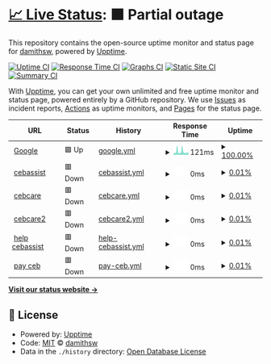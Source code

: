 # [📈 Live Status](https://demo.upptime.js.org): <!--live status--> **🟧 Partial outage**

This repository contains the open-source uptime monitor and status page for [damithsw](https://demo.upptime.js.org), powered by [Upptime](https://github.com/upptime/upptime).

[![Uptime CI](https://github.com/damithsw/upptime/workflows/Uptime%20CI/badge.svg)](https://github.com/damithsw/upptime/actions?query=workflow%3A%22Uptime+CI%22)
[![Response Time CI](https://github.com/damithsw/upptime/workflows/Response%20Time%20CI/badge.svg)](https://github.com/damithsw/upptime/actions?query=workflow%3A%22Response+Time+CI%22)
[![Graphs CI](https://github.com/damithsw/upptime/workflows/Graphs%20CI/badge.svg)](https://github.com/damithsw/upptime/actions?query=workflow%3A%22Graphs+CI%22)
[![Static Site CI](https://github.com/damithsw/upptime/workflows/Static%20Site%20CI/badge.svg)](https://github.com/damithsw/upptime/actions?query=workflow%3A%22Static+Site+CI%22)
[![Summary CI](https://github.com/damithsw/upptime/workflows/Summary%20CI/badge.svg)](https://github.com/damithsw/upptime/actions?query=workflow%3A%22Summary+CI%22)

With [Upptime](https://upptime.js.org), you can get your own unlimited and free uptime monitor and status page, powered entirely by a GitHub repository. We use [Issues](https://github.com/damithsw/upptime/issues) as incident reports, [Actions](https://github.com/damithsw/upptime/actions) as uptime monitors, and [Pages](https://demo.upptime.js.org) for the status page.

<!--start: status pages-->
<!-- This summary is generated by Upptime (https://github.com/upptime/upptime) -->
<!-- Do not edit this manually, your changes will be overwritten -->
<!-- prettier-ignore -->
| URL | Status | History | Response Time | Uptime |
| --- | ------ | ------- | ------------- | ------ |
| <img alt="" src="https://icons.duckduckgo.com/ip3/www.google.com.ico" height="13"> [Google](https://www.google.com) | 🟩 Up | [google.yml](https://github.com/damithsw/uptime/commits/HEAD/history/google.yml) | <details><summary><img alt="Response time graph" src="./graphs/google/response-time-week.png" height="20"> 121ms</summary><br><a href="https://damithsw.github.io/uptime/history/google"><img alt="Response time 121" src="https://img.shields.io/endpoint?url=https%3A%2F%2Fraw.githubusercontent.com%2Fdamithsw%2Fuptime%2FHEAD%2Fapi%2Fgoogle%2Fresponse-time.json"></a><br><a href="https://damithsw.github.io/uptime/history/google"><img alt="24-hour response time 73" src="https://img.shields.io/endpoint?url=https%3A%2F%2Fraw.githubusercontent.com%2Fdamithsw%2Fuptime%2FHEAD%2Fapi%2Fgoogle%2Fresponse-time-day.json"></a><br><a href="https://damithsw.github.io/uptime/history/google"><img alt="7-day response time 121" src="https://img.shields.io/endpoint?url=https%3A%2F%2Fraw.githubusercontent.com%2Fdamithsw%2Fuptime%2FHEAD%2Fapi%2Fgoogle%2Fresponse-time-week.json"></a><br><a href="https://damithsw.github.io/uptime/history/google"><img alt="30-day response time 121" src="https://img.shields.io/endpoint?url=https%3A%2F%2Fraw.githubusercontent.com%2Fdamithsw%2Fuptime%2FHEAD%2Fapi%2Fgoogle%2Fresponse-time-month.json"></a><br><a href="https://damithsw.github.io/uptime/history/google"><img alt="1-year response time 121" src="https://img.shields.io/endpoint?url=https%3A%2F%2Fraw.githubusercontent.com%2Fdamithsw%2Fuptime%2FHEAD%2Fapi%2Fgoogle%2Fresponse-time-year.json"></a></details> | <details><summary><a href="https://damithsw.github.io/uptime/history/google">100.00%</a></summary><a href="https://damithsw.github.io/uptime/history/google"><img alt="All-time uptime 100.00%" src="https://img.shields.io/endpoint?url=https%3A%2F%2Fraw.githubusercontent.com%2Fdamithsw%2Fuptime%2FHEAD%2Fapi%2Fgoogle%2Fuptime.json"></a><br><a href="https://damithsw.github.io/uptime/history/google"><img alt="24-hour uptime 100.00%" src="https://img.shields.io/endpoint?url=https%3A%2F%2Fraw.githubusercontent.com%2Fdamithsw%2Fuptime%2FHEAD%2Fapi%2Fgoogle%2Fuptime-day.json"></a><br><a href="https://damithsw.github.io/uptime/history/google"><img alt="7-day uptime 100.00%" src="https://img.shields.io/endpoint?url=https%3A%2F%2Fraw.githubusercontent.com%2Fdamithsw%2Fuptime%2FHEAD%2Fapi%2Fgoogle%2Fuptime-week.json"></a><br><a href="https://damithsw.github.io/uptime/history/google"><img alt="30-day uptime 100.00%" src="https://img.shields.io/endpoint?url=https%3A%2F%2Fraw.githubusercontent.com%2Fdamithsw%2Fuptime%2FHEAD%2Fapi%2Fgoogle%2Fuptime-month.json"></a><br><a href="https://damithsw.github.io/uptime/history/google"><img alt="1-year uptime 100.00%" src="https://img.shields.io/endpoint?url=https%3A%2F%2Fraw.githubusercontent.com%2Fdamithsw%2Fuptime%2FHEAD%2Fapi%2Fgoogle%2Fuptime-year.json"></a></details>
| <img alt="" src="https://icons.duckduckgo.com/ip3/cebassist.ceb.lk.ico" height="13"> [cebassist](https://cebassist.ceb.lk) | 🟥 Down | [cebassist.yml](https://github.com/damithsw/uptime/commits/HEAD/history/cebassist.yml) | <details><summary><img alt="Response time graph" src="./graphs/cebassist/response-time-week.png" height="20"> 0ms</summary><br><a href="https://damithsw.github.io/uptime/history/cebassist"><img alt="Response time 0" src="https://img.shields.io/endpoint?url=https%3A%2F%2Fraw.githubusercontent.com%2Fdamithsw%2Fuptime%2FHEAD%2Fapi%2Fcebassist%2Fresponse-time.json"></a><br><a href="https://damithsw.github.io/uptime/history/cebassist"><img alt="24-hour response time 0" src="https://img.shields.io/endpoint?url=https%3A%2F%2Fraw.githubusercontent.com%2Fdamithsw%2Fuptime%2FHEAD%2Fapi%2Fcebassist%2Fresponse-time-day.json"></a><br><a href="https://damithsw.github.io/uptime/history/cebassist"><img alt="7-day response time 0" src="https://img.shields.io/endpoint?url=https%3A%2F%2Fraw.githubusercontent.com%2Fdamithsw%2Fuptime%2FHEAD%2Fapi%2Fcebassist%2Fresponse-time-week.json"></a><br><a href="https://damithsw.github.io/uptime/history/cebassist"><img alt="30-day response time 0" src="https://img.shields.io/endpoint?url=https%3A%2F%2Fraw.githubusercontent.com%2Fdamithsw%2Fuptime%2FHEAD%2Fapi%2Fcebassist%2Fresponse-time-month.json"></a><br><a href="https://damithsw.github.io/uptime/history/cebassist"><img alt="1-year response time 0" src="https://img.shields.io/endpoint?url=https%3A%2F%2Fraw.githubusercontent.com%2Fdamithsw%2Fuptime%2FHEAD%2Fapi%2Fcebassist%2Fresponse-time-year.json"></a></details> | <details><summary><a href="https://damithsw.github.io/uptime/history/cebassist">0.01%</a></summary><a href="https://damithsw.github.io/uptime/history/cebassist"><img alt="All-time uptime 0.01%" src="https://img.shields.io/endpoint?url=https%3A%2F%2Fraw.githubusercontent.com%2Fdamithsw%2Fuptime%2FHEAD%2Fapi%2Fcebassist%2Fuptime.json"></a><br><a href="https://damithsw.github.io/uptime/history/cebassist"><img alt="24-hour uptime 0.00%" src="https://img.shields.io/endpoint?url=https%3A%2F%2Fraw.githubusercontent.com%2Fdamithsw%2Fuptime%2FHEAD%2Fapi%2Fcebassist%2Fuptime-day.json"></a><br><a href="https://damithsw.github.io/uptime/history/cebassist"><img alt="7-day uptime 0.01%" src="https://img.shields.io/endpoint?url=https%3A%2F%2Fraw.githubusercontent.com%2Fdamithsw%2Fuptime%2FHEAD%2Fapi%2Fcebassist%2Fuptime-week.json"></a><br><a href="https://damithsw.github.io/uptime/history/cebassist"><img alt="30-day uptime 0.01%" src="https://img.shields.io/endpoint?url=https%3A%2F%2Fraw.githubusercontent.com%2Fdamithsw%2Fuptime%2FHEAD%2Fapi%2Fcebassist%2Fuptime-month.json"></a><br><a href="https://damithsw.github.io/uptime/history/cebassist"><img alt="1-year uptime 0.01%" src="https://img.shields.io/endpoint?url=https%3A%2F%2Fraw.githubusercontent.com%2Fdamithsw%2Fuptime%2FHEAD%2Fapi%2Fcebassist%2Fuptime-year.json"></a></details>
| <img alt="" src="https://icons.duckduckgo.com/ip3/cebcare.ceb.lk.ico" height="13"> [cebcare](https://cebcare.ceb.lk) | 🟥 Down | [cebcare.yml](https://github.com/damithsw/uptime/commits/HEAD/history/cebcare.yml) | <details><summary><img alt="Response time graph" src="./graphs/cebcare/response-time-week.png" height="20"> 0ms</summary><br><a href="https://damithsw.github.io/uptime/history/cebcare"><img alt="Response time 0" src="https://img.shields.io/endpoint?url=https%3A%2F%2Fraw.githubusercontent.com%2Fdamithsw%2Fuptime%2FHEAD%2Fapi%2Fcebcare%2Fresponse-time.json"></a><br><a href="https://damithsw.github.io/uptime/history/cebcare"><img alt="24-hour response time 0" src="https://img.shields.io/endpoint?url=https%3A%2F%2Fraw.githubusercontent.com%2Fdamithsw%2Fuptime%2FHEAD%2Fapi%2Fcebcare%2Fresponse-time-day.json"></a><br><a href="https://damithsw.github.io/uptime/history/cebcare"><img alt="7-day response time 0" src="https://img.shields.io/endpoint?url=https%3A%2F%2Fraw.githubusercontent.com%2Fdamithsw%2Fuptime%2FHEAD%2Fapi%2Fcebcare%2Fresponse-time-week.json"></a><br><a href="https://damithsw.github.io/uptime/history/cebcare"><img alt="30-day response time 0" src="https://img.shields.io/endpoint?url=https%3A%2F%2Fraw.githubusercontent.com%2Fdamithsw%2Fuptime%2FHEAD%2Fapi%2Fcebcare%2Fresponse-time-month.json"></a><br><a href="https://damithsw.github.io/uptime/history/cebcare"><img alt="1-year response time 0" src="https://img.shields.io/endpoint?url=https%3A%2F%2Fraw.githubusercontent.com%2Fdamithsw%2Fuptime%2FHEAD%2Fapi%2Fcebcare%2Fresponse-time-year.json"></a></details> | <details><summary><a href="https://damithsw.github.io/uptime/history/cebcare">0.01%</a></summary><a href="https://damithsw.github.io/uptime/history/cebcare"><img alt="All-time uptime 0.01%" src="https://img.shields.io/endpoint?url=https%3A%2F%2Fraw.githubusercontent.com%2Fdamithsw%2Fuptime%2FHEAD%2Fapi%2Fcebcare%2Fuptime.json"></a><br><a href="https://damithsw.github.io/uptime/history/cebcare"><img alt="24-hour uptime 0.00%" src="https://img.shields.io/endpoint?url=https%3A%2F%2Fraw.githubusercontent.com%2Fdamithsw%2Fuptime%2FHEAD%2Fapi%2Fcebcare%2Fuptime-day.json"></a><br><a href="https://damithsw.github.io/uptime/history/cebcare"><img alt="7-day uptime 0.01%" src="https://img.shields.io/endpoint?url=https%3A%2F%2Fraw.githubusercontent.com%2Fdamithsw%2Fuptime%2FHEAD%2Fapi%2Fcebcare%2Fuptime-week.json"></a><br><a href="https://damithsw.github.io/uptime/history/cebcare"><img alt="30-day uptime 0.01%" src="https://img.shields.io/endpoint?url=https%3A%2F%2Fraw.githubusercontent.com%2Fdamithsw%2Fuptime%2FHEAD%2Fapi%2Fcebcare%2Fuptime-month.json"></a><br><a href="https://damithsw.github.io/uptime/history/cebcare"><img alt="1-year uptime 0.01%" src="https://img.shields.io/endpoint?url=https%3A%2F%2Fraw.githubusercontent.com%2Fdamithsw%2Fuptime%2FHEAD%2Fapi%2Fcebcare%2Fuptime-year.json"></a></details>
| <img alt="" src="https://icons.duckduckgo.com/ip3/cebcare2.ceb.lk.ico" height="13"> [cebcare2](https://cebcare2.ceb.lk) | 🟥 Down | [cebcare2.yml](https://github.com/damithsw/uptime/commits/HEAD/history/cebcare2.yml) | <details><summary><img alt="Response time graph" src="./graphs/cebcare2/response-time-week.png" height="20"> 0ms</summary><br><a href="https://damithsw.github.io/uptime/history/cebcare2"><img alt="Response time 0" src="https://img.shields.io/endpoint?url=https%3A%2F%2Fraw.githubusercontent.com%2Fdamithsw%2Fuptime%2FHEAD%2Fapi%2Fcebcare2%2Fresponse-time.json"></a><br><a href="https://damithsw.github.io/uptime/history/cebcare2"><img alt="24-hour response time 0" src="https://img.shields.io/endpoint?url=https%3A%2F%2Fraw.githubusercontent.com%2Fdamithsw%2Fuptime%2FHEAD%2Fapi%2Fcebcare2%2Fresponse-time-day.json"></a><br><a href="https://damithsw.github.io/uptime/history/cebcare2"><img alt="7-day response time 0" src="https://img.shields.io/endpoint?url=https%3A%2F%2Fraw.githubusercontent.com%2Fdamithsw%2Fuptime%2FHEAD%2Fapi%2Fcebcare2%2Fresponse-time-week.json"></a><br><a href="https://damithsw.github.io/uptime/history/cebcare2"><img alt="30-day response time 0" src="https://img.shields.io/endpoint?url=https%3A%2F%2Fraw.githubusercontent.com%2Fdamithsw%2Fuptime%2FHEAD%2Fapi%2Fcebcare2%2Fresponse-time-month.json"></a><br><a href="https://damithsw.github.io/uptime/history/cebcare2"><img alt="1-year response time 0" src="https://img.shields.io/endpoint?url=https%3A%2F%2Fraw.githubusercontent.com%2Fdamithsw%2Fuptime%2FHEAD%2Fapi%2Fcebcare2%2Fresponse-time-year.json"></a></details> | <details><summary><a href="https://damithsw.github.io/uptime/history/cebcare2">0.01%</a></summary><a href="https://damithsw.github.io/uptime/history/cebcare2"><img alt="All-time uptime 0.01%" src="https://img.shields.io/endpoint?url=https%3A%2F%2Fraw.githubusercontent.com%2Fdamithsw%2Fuptime%2FHEAD%2Fapi%2Fcebcare2%2Fuptime.json"></a><br><a href="https://damithsw.github.io/uptime/history/cebcare2"><img alt="24-hour uptime 0.00%" src="https://img.shields.io/endpoint?url=https%3A%2F%2Fraw.githubusercontent.com%2Fdamithsw%2Fuptime%2FHEAD%2Fapi%2Fcebcare2%2Fuptime-day.json"></a><br><a href="https://damithsw.github.io/uptime/history/cebcare2"><img alt="7-day uptime 0.01%" src="https://img.shields.io/endpoint?url=https%3A%2F%2Fraw.githubusercontent.com%2Fdamithsw%2Fuptime%2FHEAD%2Fapi%2Fcebcare2%2Fuptime-week.json"></a><br><a href="https://damithsw.github.io/uptime/history/cebcare2"><img alt="30-day uptime 0.01%" src="https://img.shields.io/endpoint?url=https%3A%2F%2Fraw.githubusercontent.com%2Fdamithsw%2Fuptime%2FHEAD%2Fapi%2Fcebcare2%2Fuptime-month.json"></a><br><a href="https://damithsw.github.io/uptime/history/cebcare2"><img alt="1-year uptime 0.01%" src="https://img.shields.io/endpoint?url=https%3A%2F%2Fraw.githubusercontent.com%2Fdamithsw%2Fuptime%2FHEAD%2Fapi%2Fcebcare2%2Fuptime-year.json"></a></details>
| <img alt="" src="https://icons.duckduckgo.com/ip3/help.cebassist.ceb.lk.ico" height="13"> [help cebassist](https://help.cebassist.ceb.lk) | 🟥 Down | [help-cebassist.yml](https://github.com/damithsw/uptime/commits/HEAD/history/help-cebassist.yml) | <details><summary><img alt="Response time graph" src="./graphs/help-cebassist/response-time-week.png" height="20"> 0ms</summary><br><a href="https://damithsw.github.io/uptime/history/help-cebassist"><img alt="Response time 0" src="https://img.shields.io/endpoint?url=https%3A%2F%2Fraw.githubusercontent.com%2Fdamithsw%2Fuptime%2FHEAD%2Fapi%2Fhelp-cebassist%2Fresponse-time.json"></a><br><a href="https://damithsw.github.io/uptime/history/help-cebassist"><img alt="24-hour response time 0" src="https://img.shields.io/endpoint?url=https%3A%2F%2Fraw.githubusercontent.com%2Fdamithsw%2Fuptime%2FHEAD%2Fapi%2Fhelp-cebassist%2Fresponse-time-day.json"></a><br><a href="https://damithsw.github.io/uptime/history/help-cebassist"><img alt="7-day response time 0" src="https://img.shields.io/endpoint?url=https%3A%2F%2Fraw.githubusercontent.com%2Fdamithsw%2Fuptime%2FHEAD%2Fapi%2Fhelp-cebassist%2Fresponse-time-week.json"></a><br><a href="https://damithsw.github.io/uptime/history/help-cebassist"><img alt="30-day response time 0" src="https://img.shields.io/endpoint?url=https%3A%2F%2Fraw.githubusercontent.com%2Fdamithsw%2Fuptime%2FHEAD%2Fapi%2Fhelp-cebassist%2Fresponse-time-month.json"></a><br><a href="https://damithsw.github.io/uptime/history/help-cebassist"><img alt="1-year response time 0" src="https://img.shields.io/endpoint?url=https%3A%2F%2Fraw.githubusercontent.com%2Fdamithsw%2Fuptime%2FHEAD%2Fapi%2Fhelp-cebassist%2Fresponse-time-year.json"></a></details> | <details><summary><a href="https://damithsw.github.io/uptime/history/help-cebassist">0.01%</a></summary><a href="https://damithsw.github.io/uptime/history/help-cebassist"><img alt="All-time uptime 0.01%" src="https://img.shields.io/endpoint?url=https%3A%2F%2Fraw.githubusercontent.com%2Fdamithsw%2Fuptime%2FHEAD%2Fapi%2Fhelp-cebassist%2Fuptime.json"></a><br><a href="https://damithsw.github.io/uptime/history/help-cebassist"><img alt="24-hour uptime 0.00%" src="https://img.shields.io/endpoint?url=https%3A%2F%2Fraw.githubusercontent.com%2Fdamithsw%2Fuptime%2FHEAD%2Fapi%2Fhelp-cebassist%2Fuptime-day.json"></a><br><a href="https://damithsw.github.io/uptime/history/help-cebassist"><img alt="7-day uptime 0.01%" src="https://img.shields.io/endpoint?url=https%3A%2F%2Fraw.githubusercontent.com%2Fdamithsw%2Fuptime%2FHEAD%2Fapi%2Fhelp-cebassist%2Fuptime-week.json"></a><br><a href="https://damithsw.github.io/uptime/history/help-cebassist"><img alt="30-day uptime 0.01%" src="https://img.shields.io/endpoint?url=https%3A%2F%2Fraw.githubusercontent.com%2Fdamithsw%2Fuptime%2FHEAD%2Fapi%2Fhelp-cebassist%2Fuptime-month.json"></a><br><a href="https://damithsw.github.io/uptime/history/help-cebassist"><img alt="1-year uptime 0.01%" src="https://img.shields.io/endpoint?url=https%3A%2F%2Fraw.githubusercontent.com%2Fdamithsw%2Fuptime%2FHEAD%2Fapi%2Fhelp-cebassist%2Fuptime-year.json"></a></details>
| <img alt="" src="https://icons.duckduckgo.com/ip3/pay.ceb.lk.ico" height="13"> [pay ceb](https://pay.ceb.lk) | 🟥 Down | [pay-ceb.yml](https://github.com/damithsw/uptime/commits/HEAD/history/pay-ceb.yml) | <details><summary><img alt="Response time graph" src="./graphs/pay-ceb/response-time-week.png" height="20"> 0ms</summary><br><a href="https://damithsw.github.io/uptime/history/pay-ceb"><img alt="Response time 0" src="https://img.shields.io/endpoint?url=https%3A%2F%2Fraw.githubusercontent.com%2Fdamithsw%2Fuptime%2FHEAD%2Fapi%2Fpay-ceb%2Fresponse-time.json"></a><br><a href="https://damithsw.github.io/uptime/history/pay-ceb"><img alt="24-hour response time 0" src="https://img.shields.io/endpoint?url=https%3A%2F%2Fraw.githubusercontent.com%2Fdamithsw%2Fuptime%2FHEAD%2Fapi%2Fpay-ceb%2Fresponse-time-day.json"></a><br><a href="https://damithsw.github.io/uptime/history/pay-ceb"><img alt="7-day response time 0" src="https://img.shields.io/endpoint?url=https%3A%2F%2Fraw.githubusercontent.com%2Fdamithsw%2Fuptime%2FHEAD%2Fapi%2Fpay-ceb%2Fresponse-time-week.json"></a><br><a href="https://damithsw.github.io/uptime/history/pay-ceb"><img alt="30-day response time 0" src="https://img.shields.io/endpoint?url=https%3A%2F%2Fraw.githubusercontent.com%2Fdamithsw%2Fuptime%2FHEAD%2Fapi%2Fpay-ceb%2Fresponse-time-month.json"></a><br><a href="https://damithsw.github.io/uptime/history/pay-ceb"><img alt="1-year response time 0" src="https://img.shields.io/endpoint?url=https%3A%2F%2Fraw.githubusercontent.com%2Fdamithsw%2Fuptime%2FHEAD%2Fapi%2Fpay-ceb%2Fresponse-time-year.json"></a></details> | <details><summary><a href="https://damithsw.github.io/uptime/history/pay-ceb">0.01%</a></summary><a href="https://damithsw.github.io/uptime/history/pay-ceb"><img alt="All-time uptime 0.01%" src="https://img.shields.io/endpoint?url=https%3A%2F%2Fraw.githubusercontent.com%2Fdamithsw%2Fuptime%2FHEAD%2Fapi%2Fpay-ceb%2Fuptime.json"></a><br><a href="https://damithsw.github.io/uptime/history/pay-ceb"><img alt="24-hour uptime 0.00%" src="https://img.shields.io/endpoint?url=https%3A%2F%2Fraw.githubusercontent.com%2Fdamithsw%2Fuptime%2FHEAD%2Fapi%2Fpay-ceb%2Fuptime-day.json"></a><br><a href="https://damithsw.github.io/uptime/history/pay-ceb"><img alt="7-day uptime 0.01%" src="https://img.shields.io/endpoint?url=https%3A%2F%2Fraw.githubusercontent.com%2Fdamithsw%2Fuptime%2FHEAD%2Fapi%2Fpay-ceb%2Fuptime-week.json"></a><br><a href="https://damithsw.github.io/uptime/history/pay-ceb"><img alt="30-day uptime 0.01%" src="https://img.shields.io/endpoint?url=https%3A%2F%2Fraw.githubusercontent.com%2Fdamithsw%2Fuptime%2FHEAD%2Fapi%2Fpay-ceb%2Fuptime-month.json"></a><br><a href="https://damithsw.github.io/uptime/history/pay-ceb"><img alt="1-year uptime 0.01%" src="https://img.shields.io/endpoint?url=https%3A%2F%2Fraw.githubusercontent.com%2Fdamithsw%2Fuptime%2FHEAD%2Fapi%2Fpay-ceb%2Fuptime-year.json"></a></details>

<!--end: status pages-->

[**Visit our status website →**](https://demo.upptime.js.org)

## 📄 License

- Powered by: [Upptime](https://github.com/upptime/upptime)
- Code: [MIT](./LICENSE) © [damithsw](https://demo.upptime.js.org)
- Data in the `./history` directory: [Open Database License](https://opendatacommons.org/licenses/odbl/1-0/)
